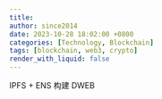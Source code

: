 ```yaml
---
title: 
author: since2014
date: 2023-10-28 18:02:00 +0800
categories: [Technology, Blockchain]
tags: [blockchain, web3, crypto]
render_with_liquid: false
---
```




IPFS + ENS 构建 DWEB
